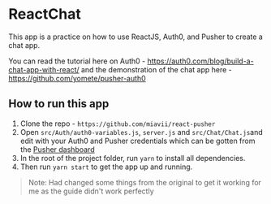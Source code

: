 # ReactChat

This app is a practice on how to use ReactJS, Auth0, and Pusher to create a chat app.

You can read the tutorial here on Auth0 - https://auth0.com/blog/build-a-chat-app-with-react/
and the demonstration of the chat app here -
https://github.com/yomete/pusher-auth0

## How to run this app

1. Clone the repo - `https://github.com/miavii/react-pusher`
2. Open `src/Auth/auth0-variables.js`, `server.js` and `src/Chat/Chat.js`and edit with your Auth0 and Pusher credentials which can be gotten from the [Pusher dashboard](https://pusher.com)
3. In the root of the project folder, run `yarn` to install all dependencies.
4. Then run `yarn start` to get the app up and running.


>Note: Had changed some things from the original to get it working for me as the guide didn't work perfectly
